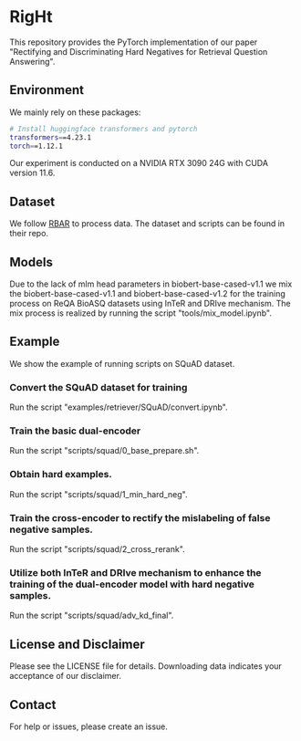 # RigHt
This repository provides the PyTorch implementation of our paper "Rectifying and Discriminating Hard Negatives for
Retrieval Question Answering".

## Environment
We mainly rely on these packages:
```bash
# Install huggingface transformers and pytorch
transformers==4.23.1
torch==1.12.1
```
Our experiment is conducted on a NVIDIA RTX 3090 24G with CUDA version 11.6.

## Dataset
We follow [RBAR](https://github.com/Ba1Jun/BioReQA) to process data. The dataset and scripts can be found in their repo.

## Models
Due to the lack of mlm head parameters in biobert-base-cased-v1.1 we mix the biobert-base-cased-v1.1 and biobert-base-cased-v1.2 for the training process on ReQA BioASQ datasets using InTeR and DRIve mechanism. The mix process is realized by running the script "tools/mix_model.ipynb".

## Example
We show the example of running scripts on SQuAD dataset. 

### Convert the SQuAD dataset for training
Run the script "examples/retriever/SQuAD/convert.ipynb".

### Train the basic dual-encoder
Run the script "scripts/squad/0_base_prepare.sh".

### Obtain hard examples.
Run the script "scripts/squad/1_min_hard_neg".

### Train the cross-encoder to rectify the mislabeling of false negative samples.
Run the script "scripts/squad/2_cross_rerank".

### Utilize both InTeR and DRIve mechanism to enhance the training of the dual-encoder model with hard negative samples.
Run the script "scripts/squad/adv_kd_final".

## License and Disclaimer
Please see the LICENSE file for details. Downloading data indicates your acceptance of our disclaimer.

## Contact
For help or issues, please create an issue.
